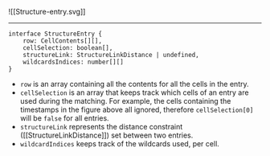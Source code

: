 ![[Structure-entry.svg]]

---
```TS
interface StructureEntry {
    row: CellContents[][],
    cellSelection: boolean[],
    structureLink: StructureLinkDistance | undefined,
    wildcardsIndices: number[][]
}
```

- `row` is an array containing all the contents for all the cells in the entry.
- `cellSelection` is an array that keeps track which cells of an entry are used during the matching. For example, the cells containing the timestamps in the figure above all ignored, therefore `cellSelection[0]` will be `false` for all entries.
- `structureLink` represents the distance constraint ([[StructureLinkDistance]]) set between two entries.
- `wildcardIndices` keeps track of the wildcards used, per cell.
